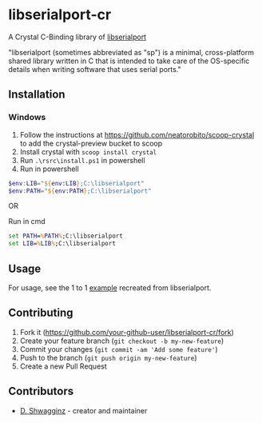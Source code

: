 # libserialport-cr

A Crystal C-Binding library of [libserialport](https://sigrok.org/wiki/Libserialport)

"libserialport (sometimes abbreviated as "sp") is a minimal, cross-platform shared library written in C that is intended to take care of the OS-specific details when writing software that uses serial ports."

## Installation

### Windows

1. Follow the instructions at https://github.com/neatorobito/scoop-crystal to add the crystal-preview bucket to scoop
2. Install crystal with `scoop install crystal`
3. Run `.\rsrc\install.ps1` in powershell
4. Run in powershell
```powershell
$env:LIB="${env:LIB};C:\libserialport"
$env:PATH="${env:PATH};C:\libserialport"
```

OR

Run in cmd
```cmd
set PATH=%PATH%;C:\libserialport
set LIB=%LIB%;C:\libserialport
```

## Usage

  For usage, see the 1 to 1 [example](https://github.com/D-Shwagginz/libserialport-cr/tree/master/examples) recreated from libserialport.

## Contributing

1. Fork it (<https://github.com/your-github-user/libserialport-cr/fork>)
2. Create your feature branch (`git checkout -b my-new-feature`)
3. Commit your changes (`git commit -am 'Add some feature'`)
4. Push to the branch (`git push origin my-new-feature`)
5. Create a new Pull Request

## Contributors

- [D. Shwagginz](https://github.com/your-github-user) - creator and maintainer
